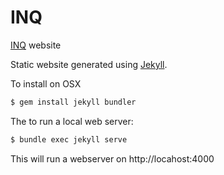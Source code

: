 # INQ

[INQ](https://i-nq.com.au) website

Static website generated using [Jekyll](http://jekyllrb.com/).

To install on OSX

```bash
$ gem install jekyll bundler
```

The to run a local web server:

```bash
$ bundle exec jekyll serve
```

This will run a webserver on http://locahost:4000